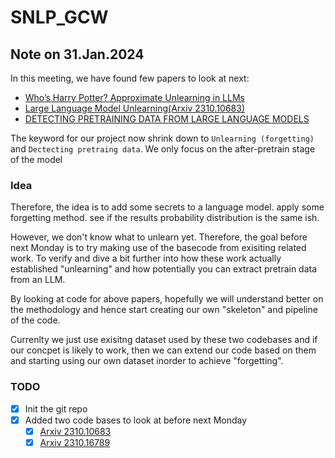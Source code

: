 # SNLP_GCW

## Note on 31.Jan.2024

In this meeting, we have found few papers to look at next:
- [Who’s Harry Potter? Approximate Unlearning in LLMs](https://arxiv.org/pdf/2310.02238.pdf)
- [Large Language Model Unlearning(Arxiv 2310.10683)](https://arxiv.org/pdf/2310.10683.pdf)
- [DETECTING PRETRAINING DATA FROM LARGE LANGUAGE MODELS](https://arxiv.org/pdf/2310.16789.pdf)

The keyword for our project now shrink down to ``Unlearning (forgetting)`` and ``Dectecting pretraing data``. We only focus on the after-pretrain stage of the model

### Idea
Therefore, the idea is to add some secrets to a language model. apply some forgetting method. see if the results probability distribution is the same ish.

However, we don't know what to unlearn yet. Therefore, the goal before next Monday is to try making use of the basecode from exisiting related work. To verify and dive a bit further into how these work actually established "unlearning" and how potentially you can extract pretrain data from an LLM.

By looking at code for above papers, hopefully we will understand better on the methodology and hence start creating our own "skeleton" and pipeline of the code.

Currenlty we just use exisitng dataset used by these two codebases and if our concpet is likely to work, then we can extend our code based on them and starting using our own dataset inorder to achieve "forgetting".


### TODO 
- [x] Init the git repo
- [x] Added two code bases to look at before next Monday
    - [x] [Arxiv 2310.10683](https://github.com/kevinyaobytedance/llm_unlearn/tree/main)
    - [x] [Arxiv 2310.16789](https://swj0419.github.io/detect-pretrain.github.io/)